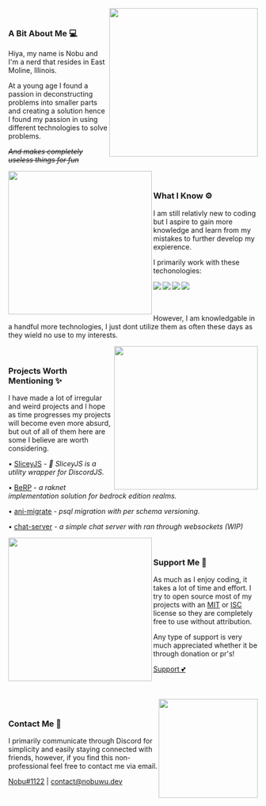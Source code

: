 <div>
  <div>
    <img align="right" src="./static/mafumafu/pat.gif" height="300" />
    <br />
    <h3>A Bit About Me 💻</h3>
    <p>Hiya, my name is Nobu and I'm a nerd that resides in East Moline, Illinois.</p>
    <p>At a young age I found a passion in deconstructing problems into smaller parts and creating a solution hence I found my passion in using different technologies to solve problems.</p>
    <p><i><strike>And makes completely useless things for fun</strike></i></p>
  </div>
  <div>
    <img align="left" src="./static/mafumafu/think.gif" height="290" />
    <br />
    <h3 align="left">What I Know ⚙️</h3>
    <p align="left">I am still relativly new to coding but I aspire to gain more knowledge and learn from my mistakes to further develop my expierence.</p>
    <p align="left">I primarily work with these techonologies:</p>
    <img align="left" src="https://img.shields.io/badge/-Javascript-100e02?logo=javascript&style=for-the-badge"/><img align="left" src="https://img.shields.io/badge/-Typescript-010a0f?logo=typescript&style=for-the-badge"/><img align="left" src="https://img.shields.io/badge/-rust-121212?logo=rust&style=for-the-badge"/><img align="left" src="https://img.shields.io/badge/-React-001113?logo=react&style=for-the-badge"/>
    <br /><br /><br />
    <p align="left">However, I am knowledgable in a handful more technologies, I just dont utilize them as often these days as they wield no use to my interests.</p>
  </div>
  <div>
    <img align="right" src="./static/mafumafu/spin.gif" height="290" />
    <br />
    <h3>Projects Worth Mentioning ✨</h3>
    <p>I have made a lot of irregular and weird projects and I hope as time progresses my projects will become even more absurd, but out of all of them here are some I believe are worth considering.</p>
    <p>• <a href="https://nobuwu.github.io/sliceyjs">SliceyJS</a> - <i>💫 SliceyJS is a utility wrapper for DiscordJS.</i></p>
    <p>• <a href="https://github.com/NobUwU/BeRP">BeRP</a> - <i>a raknet implementation solution for bedrock edition realms.</i></p>
    <p>• <a href="https://github.com/NobUwU/ani-migrate">ani-migrate</a> - <i>psql migration with per schema versioning.</i></p>
    <p>• <a href="https://github.com/NobUwU/chat-server">chat-server</a> - <i>a simple chat server with ran through websockets (WIP)</i></p>
  </div>
  <div>
    <img align="left" src="./static/mafumafu/nom.gif" height="290" />
    <br />
    <h3>Support Me 💸</h3>
    <p>As much as I enjoy coding, it takes a lot of time and effort. I try to open source most of my projects with an <a href="https://opensource.org/licenses/MIT">MIT</a> or <a href="https://opensource.org/licenses/ISC">ISC</a> license so they are completely free to use without attribution.</p>
    <p>Any type of support is very much appreciated whether it be through donation or pr's!</p>
    <a href="https://github.com/sponsors/NobUwU/">Support 💕</a>
  </div>
  <br /><br /><br />
  <div>
    <img align="right" src="./static/mafumafu/tired.gif" height="200" />
    <br />
    <h3>Contact Me 📧</h3>
    <p>I primarily communicate through Discord for simplicity and easily staying connected with friends, however, if you find this non-professional feel free to contact me via email.</p>
    <p><a href="https://discord.com/users/316669053957832706">Nobu#1122</a> | <a href="mailto:contact@nobuwu.dev">contact@nobuwu.dev</a></p>
    <p></p>
  </div>
</div>
